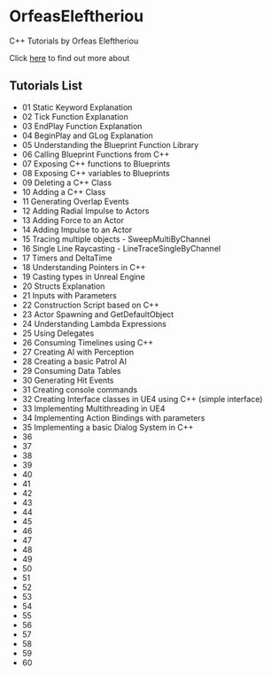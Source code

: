 # OrfeasEleftheriou
С++ Tutorials by  Orfeas Eleftheriou

Click [here](http://orfeasel.com) to find out more about

## Tutorials List
+ 01 Static Keyword Explanation
+ 02 Tick Function Explanation
+ 03 EndPlay Function Explanation
+ 04 BeginPlay and GLog Explanation
+ 05 Understanding the Blueprint Function Library
+ 06 Calling Blueprint Functions from C++
+ 07 Exposing C++ functions to Blueprints
+ 08 Exposing C++ variables to Blueprints
+ 09 Deleting a C++ Class
+ 10 Adding a C++ Class
+ 11 Generating Overlap Events
+ 12 Adding Radial Impulse to Actors
+ 13 Adding Force to an Actor
+ 14 Adding Impulse to an Actor
+ 15 Tracing multiple objects - SweepMultiByChannel
+ 16 Single Line Raycasting - LineTraceSingleByChannel
+ 17 Timers and DeltaTime
+ 18 Understanding Pointers in C++
+ 19 Casting types in Unreal Engine
+ 20 Structs Explanation
+ 21 Inputs with Parameters
+ 22 Construction Script based on C++
+ 23 Actor Spawning and GetDefaultObject
+ 24 Understanding Lambda Expressions
+ 25 Using Delegates
+ 26 Consuming Timelines using C++
+ 27 Creating AI with Perception
+ 28 Creating a basic Patrol AI
+ 29 Consuming Data Tables
+ 30 Generating Hit Events
+ 31 Creating console commands
+ 32 Creating Interface classes in UE4 using C++ (simple interface)
+ 33 Implementing Multithreading in UE4
+ 34 Implementing Action Bindings with parameters
+ 35 Implementing a basic Dialog System in C++
+ 36 
+ 37 
+ 38 
+ 39 
+ 40 
+ 41
+ 42 
+ 43 
+ 44
+ 45
+ 46
+ 47
+ 48
+ 49
+ 50
+ 51
+ 52
+ 53
+ 54
+ 55
+ 56
+ 57
+ 58
+ 59
+ 60
